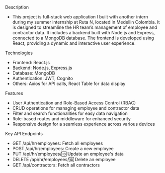 Description
- This project is full-stack web application I built with another intern during my summer internship at Ruta N, located in Medellin Colombia. It is designed to streamline the HR team’s 
management of employee and contractor data. It includes a backend built with Node.js and Express, connected to a MongoDB database. The frontend is developed using React, providing a 
dynamic and interactive user experience.

Technologies
- Frontend: React.js
- Backend: Node.js, Express.js
- Database: MongoDB
- Authentication: JWT, Cognito
- Others: Axios for API calls, React Table for data display

Features
- User Authentication and Role-Based Access Control (RBAC)
- CRUD operations for managing employee and contractor data
- Filter and search functionalities for easy data navigation
- Role-based routes and middleware for enhanced security
- Responsive design for a seamless experience across various devices

Key API Endpoints
- GET /api/hr/employees: Fetch all employees
- POST /api/hr/employees: Create a new employee
- PUT /api/hr/employees/:id: Update an employee's data
- DELETE /api/hr/employees/:id: Delete an employee
- GET /api/contractors: Fetch all contractors



